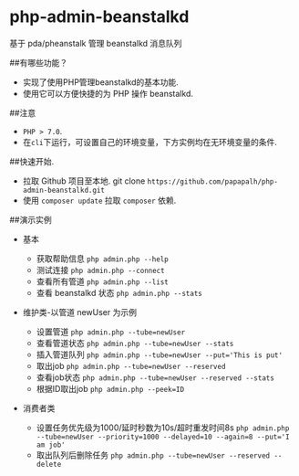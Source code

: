 # php-admin-beanstalkd
基于 pda/pheanstalk 管理 beanstalkd 消息队列

##有哪些功能？
* 实现了使用PHP管理beanstalkd的基本功能.
* 使用它可以方便快捷的为 PHP 操作 beanstalkd.

##注意
* `PHP > 7.0`.
* 在`cli`下运行，可设置自己的环境变量，下方实例均在无环境变量的条件.

##快速开始.
* 拉取 Github 项目至本地. git clone `https://github.com/papapalh/php-admin-beanstalkd.git`
* 使用 `composer update` 拉取 `composer` 依赖.

##演示实例
* 基本
  * 获取帮助信息 `php admin.php --help`
  * 测试连接  `php admin.php --connect`
  * 查看所有管道 `php admin.php --list`
  * 查看 beanstalkd 状态 `php admin.php --stats`


* 维护类-以管道 newUser 为示例
  * 设置管道 `php admin.php --tube=newUser`
  * 查看管道状态 `php admin.php --tube=newUser --stats`
  * 插入管道队列 `php admin.php --tube=newUser --put='This is put'`
  * 取出job `php admin.php --tube=newUser --reserved`
  * 查看job状态 `php admin.php --tube=newUser --reserved --stats`
  * 根据ID取出job `php admin.php --peek=ID`

* 消费者类
  * 设置任务优先级为1000/延时秒数为10s/超时重发时间8s 
      `php admin.php --tube=newUser --priority=1000 --delayed=10 --again=8 --put='I am job'`
  * 取出队列后删除任务 `php admin.php --tube=newUser --reserved --delete`
